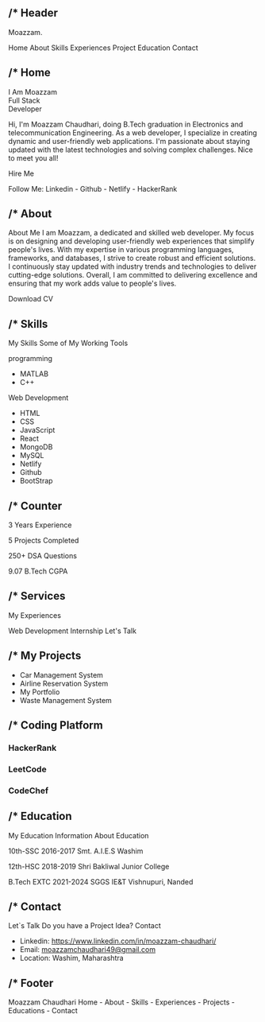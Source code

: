 /* Header
------------------------------------------------
Moazzam.

Home
About
Skills
Experiences
Project
Education
Contact

/* Home
--------------------------------------------------

I Am <span class="home__name">Moazzam</span><br>
Full Stack<br>
 Developer

Hi, I'm Moazzam Chaudhari, doing B.Tech graduation in Electronics and telecommunication Engineering. As a web developer, I specialize in creating dynamic and user-friendly web applications. I'm passionate about staying updated with the latest technologies and solving complex challenges. Nice to meet you all!

Hire Me

Follow Me: Linkedin - Github - Netlify - HackerRank


/* About
--------------------------------------------------

About Me
I am Moazzam, a dedicated and skilled web developer. My focus is on designing and developing user-friendly web experiences that simplify people's lives. With my expertise in various programming languages, frameworks, and databases, I strive to create robust and efficient solutions. I continuously stay updated with industry trends and technologies to deliver cutting-edge solutions. Overall, I am committed to delivering excellence and ensuring that my work adds value to people's lives.

Download CV

/* Skills
--------------------------------------------------

My Skills
Some of My Working Tools


programming
- MATLAB
- C++

Web Development
- HTML
- CSS
- JavaScript
- React 
- MongoDB
- MySQL
- Netlify
- Github
- BootStrap

/* Counter
--------------------------------------------------

3
Years Experience

5
Projects Completed

250+
DSA Questions

9.07
B.Tech CGPA


/* Services
--------------------------------------------------

My Experiences

Web Development Internship
Let's Talk


/* My Projects
--------------------------------------------------

- Car Management System
- Airline Reservation System
- My Portfolio
- Waste Management System


/* Coding Platform 
--------------------------------------------------

### HackerRank

### LeetCode

### CodeChef


/* Education
--------------------------------------------------

My Education
Information About Education

10th-SSC 2016-2017
Smt. A.I.E.S Washim

12th-HSC 2018-2019
Shri Bakliwal Junior College

B.Tech EXTC 2021-2024
SGGS IE&T Vishnupuri, Nanded


/* Contact
--------------------------------------------------

Let`s Talk
Do you have a Project Idea? Contact

- Linkedin: https://www.linkedin.com/in/moazzam-chaudhari/
- Email: moazzamchaudhari49@gmail.com
- Location: Washim, Maharashtra

/* Footer
--------------------------------------------------

Moazzam Chaudhari 
Home - About - Skills - Experiences - Projects - Educations - Contact


